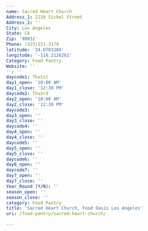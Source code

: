 ```yaml
---
name: Sacred Heart Church
Address_1: 2210 Sichel Street
Address_2: ''
City: Los Angeles
State: CA
Zip: '90031'
Phone: (323)221-3179
latitude: '34.0703284'
longitude: '-118.2126261'
Category: Food Pantry
Website: ''
'': ''
daycode1: Thu1st
day1_open: '10:00 AM'
day1_close: '12:30 PM'
daycode2: Thu3rd
day2_open: '10:00 AM'
day2_close: '12:30 PM'
daycode3: ''
day3_open: ''
day3_close: ''
daycode4: ''
day4_open: ''
day4_close: ''
daycode5: ''
day5_open: ''
day5_close: ''
daycode6: ''
day6_open: ''
daycode7: ''
day7_open: ''
day7_close: ''
Year_Round (Y/N): ''
season_open: ''
season_close: ''
category: Food Pantry
title: 'Sacred Heart Church, Food Oasis Los Angeles'
uri: /food-pantry/sacred-heart-church/

---
```

